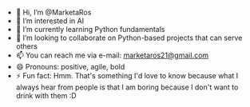 - 👋 Hi, I’m @MarketaRos
- 👀 I’m interested in AI
- 🌱 I’m currently learning Python fundamentals
- 💞️ I’m looking to collaborate on Python-based projects that can serve others
- 📫 You can reach me via e-mail: marketaros21@gmail.com
- 😄 Pronouns: positive, agile, bold
- ⚡ Fun fact: Hmm. That's something I'd love to know because what I always hear from people is that I am boring because I don't want to drink with them :D 

<!---
MarketaRos/MarketaRos is a ✨ special ✨ repository because its `README.md` (this file) appears on your GitHub profile.
You can click the Preview link to take a look at your changes.
--->
